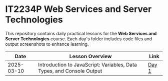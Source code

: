 # IT2234P Web Services and Server Technologies

This repository contains daily practical lessons for the **Web Services and Server Technologies** course. 
Each day's folder includes code files and output screenshots to enhance learning.


| Date       | Lesson Overview | Link |
|------------|---------------|------|
| 2025-03-10 | Introduction to JavaScript: Variables, Data Types, and Console Output | [Day 1](./2025.3.10/) |
